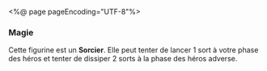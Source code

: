 <%@ page pageEncoding="UTF-8"%>
<div>
	<h3>Magie</h3>
	<p>Cette figurine est un <Strong>Sorcier</Strong>. Elle peut tenter de lancer 1 sort à votre phase des héros et tenter de dissiper 2 sorts à la phase des héros adverse.</p>
</div>
